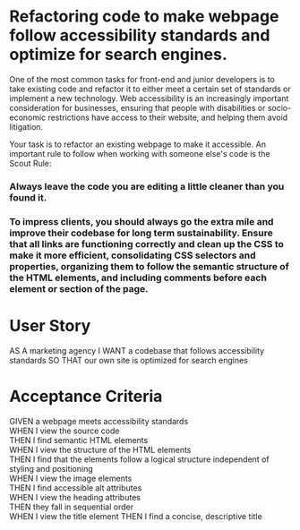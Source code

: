 # Refactoring code to make webpage follow  accessibility standards and optimize for search engines.

One of the most common tasks for front-end and junior developers is to take existing code and refactor it to either meet a certain set of standards or implement a new technology. Web accessibility is an increasingly important consideration for businesses, ensuring that people with disabilities or socio-economic restrictions have access to their website, and helping them avoid litigation.<br>

Your task is to refactor an existing webpage to make it accessible. An important rule to follow when working with someone else's code is the Scout Rule:<br>

### Always leave the code you are editing a little cleaner than you found it.<br>

### To impress clients, you should always go the extra mile and improve their codebase for long term sustainability. Ensure that all links are functioning correctly and clean up the CSS to make it more efficient, consolidating CSS selectors and properties, organizing them to follow the semantic structure of the HTML elements, and including comments before each element or section of the page.

# User Story
AS A marketing agency
I WANT a codebase that follows accessibility standards
SO THAT our own site is optimized for search engines

# Acceptance Criteria
GIVEN a webpage meets accessibility standards <br>
WHEN I view the source code<br>
THEN I find semantic HTML elements<br>
WHEN I view the structure of the HTML elements<br>
THEN I find that the elements follow a logical structure independent of styling and positioning<br>
WHEN I view the image elements<br>
THEN I find accessible alt attributes<br>
WHEN I view the heading attributes<br>
THEN they fall in sequential order<br>
WHEN I view the title element
THEN I find a concise, descriptive title
